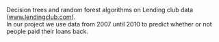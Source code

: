 Decision trees and random forest algorithms on Lending club data (www.lendingclub.com). </br>
In our project we use data from 2007 until 2010 to predict whether or not people paid their loans back.
